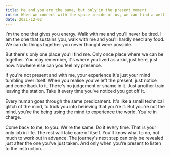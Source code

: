 ```yaml
---
title: Me and you are the same, but only in the present moment
intro: When we connect with the space inside of us, we can find a well of energy and wisdom that we'll take us to a different level of existence.
date: 2021-12-02
---
```


I'm the one that gives you energy. Walk with me and you'll never be tired. I am the one that sustains you, walk with me and you'll hardly need any food. We can do things together you never thought were possible.

But there's only one place you'll find me. Only once place where we can be together. You may remember, it's where you lived as a kid, just here, just now. Nowhere else can you feel my presence.

If you're not present and with me, your experience it's just your mind tumbling over itself. When you realise you've left the present, just notice and come back to it. There's no judgement or shame in it. Just another train leaving the station. Take it every time you've noticed you got off it.

Every human goes through the same predicament. It's like a small technical glitch of the mind, to trick you into believing that you're it. But you're not the mind, you're the being using the mind to experience the world. You're in charge.

Come back to me, to you. We're the same. Do it every time. That is your only job in life. The rest will take care of itself. You'll know what to do, not much to work out in advance. The journey's next step can only be revealed just after the one you've just taken. And only when you're present to listen to the instruction.
